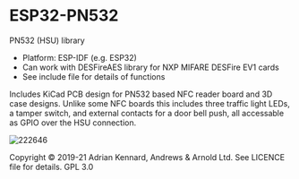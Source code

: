 # ESP32-PN532

PN532 (HSU) library
- Platform: ESP-IDF (e.g. ESP32)
- Can work with DESFireAES library for NXP MIFARE DESFire EV1 cards
- See include file for details of functions

Includes KiCad PCB design for PN532 based NFC reader board and 3D case designs. Unlike some NFC boards this includes three traffic light LEDs, a tamper switch, and external contacts for a door bell push, all accessable as GPIO over the HSU connection.

![222646](https://user-images.githubusercontent.com/996983/121532575-6267b180-c9f7-11eb-9d81-e5eaee1c6fb6.jpg)

Copyright © 2019-21 Adrian Kennard, Andrews & Arnold Ltd. See LICENCE file for details. GPL 3.0
